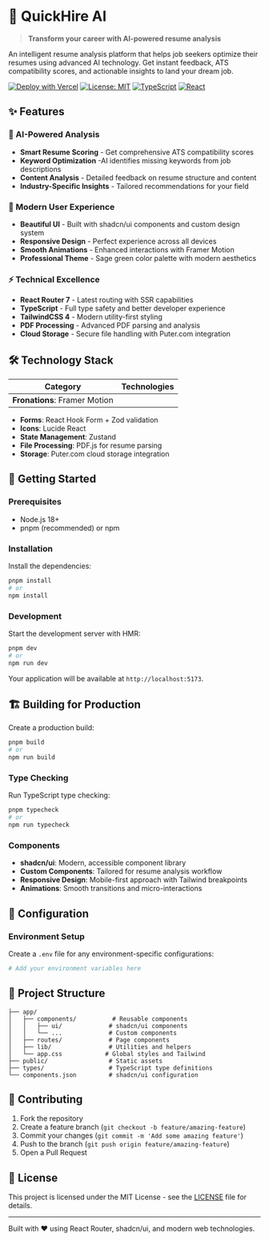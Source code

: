 # 🚀 QuickHire AI

> **Transform your career with AI-powered resume analysis**

An intelligent resume analysis platform that helps job seekers optimize their resumes using advanced AI technology. Get instant feedback, ATS compatibility scores, and actionable insights to land your dream job.

[![Deploy with Vercel](https://vercel.com/button)](https://vercel.com/new/clone?repository-url=https://github.com/prateekraiger/quickhire-ai)
[![License: MIT](https://img.shields.io/badge/License-MIT-yellow.svg)](https://opensource.org/licenses/MIT)
[![TypeScript](https://img.shields.io/badge/TypeScript-007ACC?logo=typescript&logoColor=white)](https://www.typescriptlang.org/)
[![React](https://img.shields.io/badge/React-20232A?logo=react&logoColor=61DAFB)](https://reactjs.org/)

## ✨ Features

### 🤖 AI-Powered Analysis

- **Smart Resume Scoring** - Get comprehensive ATS compatibility scores
- **Keyword Optimization** -AI identifies missing keywords from job descriptions
- **Content Analysis** - Detailed feedback on resume structure and content
- **Industry-Specific Insights** - Tailored recommendations for your field

### 🎨 Modern User Experience

- **Beautiful UI** - Built with shadcn/ui components and custom design system
- **Responsive Design** - Perfect experience across all devices
- **Smooth Animations** - Enhanced interactions with Framer Motion
- **Professional Theme** - Sage green color palette with modern aesthetics

### ⚡ Technical Excellence

- **React Router 7** - Latest routing with SSR capabilities
- **TypeScript** - Full type safety and better developer experience
- **TailwindCSS 4** - Modern utility-first styling
- **PDF Processing** - Advanced PDF parsing and analysis
- **Cloud Storage** - Secure file handling with Puter.com integration

## 🛠️ Technology Stack

| Category | Technologies |
|----------|-------------|
| **Fronations**: Framer Motion
- **Forms**: React Hook Form + Zod validation
- **Icons**: Lucide React
- **State Management**: Zustand
- **File Processing**: PDF.js for resume parsing
- **Storage**: Puter.com cloud storage integration

## 🚀 Getting Started

### Prerequisites

- Node.js 18+
- pnpm (recommended) or npm

### Installation

Install the dependencies:

```bash
pnpm install
# or
npm install
```

### Development

Start the development server with HMR:

```bash
pnpm dev
# or
npm run dev
```

Your application will be available at `http://localhost:5173`.

## 🏗️ Building for Production

Create a production build:

```bash
pnpm build
# or
npm run build
```

### Type Checking

Run TypeScript type checking:

```bash
pnpm typecheck
# or
npm run typecheck
```

### Components

- **shadcn/ui**: Modern, accessible component library
- **Custom Components**: Tailored for resume analysis workflow
- **Responsive Design**: Mobile-first approach with Tailwind breakpoints
- **Animations**: Smooth transitions and micro-interactions

## 🔧 Configuration

### Environment Setup

Create a `.env` file for any environment-specific configurations:

```bash
# Add your environment variables here
```

## 📁 Project Structure

```
├── app/
│   ├── components/          # Reusable components
│   │   ├── ui/             # shadcn/ui components
│   │   └── ...             # Custom components
│   ├── routes/             # Page components
│   ├── lib/                # Utilities and helpers
│   └── app.css            # Global styles and Tailwind
├── public/                 # Static assets
├── types/                  # TypeScript type definitions
└── components.json         # shadcn/ui configuration
```

## 🤝 Contributing

1. Fork the repository
2. Create a feature branch (`git checkout -b feature/amazing-feature`)
3. Commit your changes (`git commit -m 'Add some amazing feature'`)
4. Push to the branch (`git push origin feature/amazing-feature`)
5. Open a Pull Request

## 📄 License

This project is licensed under the MIT License - see the [LICENSE](LICENSE) file for details.

---

Built with ❤️ using React Router, shadcn/ui, and modern web technologies.
